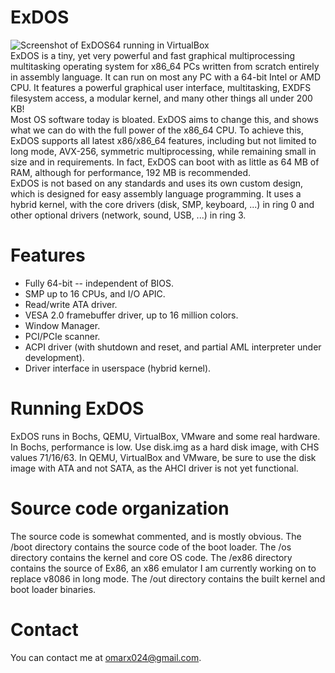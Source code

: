 ExDOS
=====
![Screenshot of ExDOS64 running in VirtualBox](http://s9.postimg.org/okj1tuuyn/exdos64.png)  
ExDOS is a tiny, yet very powerful and fast graphical multiprocessing multitasking operating system for x86_64 PCs written from scratch entirely in assembly language. It can run on most any PC with a 64-bit Intel or AMD CPU. It features a powerful graphical user interface, multitasking, EXDFS filesystem access, a modular kernel, and many other things all under 200 KB!  
Most OS software today is bloated. ExDOS aims to change this, and shows what we can do with the full power of the x86_64 CPU. To achieve this, ExDOS supports all latest x86/x86_64 features, including but not limited to long mode, AVX-256, symmetric multiprocessing, while remaining small in size and in requirements. In fact, ExDOS can boot with as little as 64 MB of RAM, although for performance, 192 MB is recommended.  
ExDOS is not based on any standards and uses its own custom design, which is designed for easy assembly language programming. It uses a hybrid kernel, with the core drivers (disk, SMP, keyboard, ...) in ring 0 and other optional drivers (network, sound, USB, ...) in ring 3.  

Features
========
- Fully 64-bit -- independent of BIOS.
- SMP up to 16 CPUs, and I/O APIC.
- Read/write ATA driver.
- VESA 2.0 framebuffer driver, up to 16 million colors.
- Window Manager.
- PCI/PCIe scanner.
- ACPI driver (with shutdown and reset, and partial AML interpreter under development).
- Driver interface in userspace (hybrid kernel).

Running ExDOS
=============
ExDOS runs in Bochs, QEMU, VirtualBox, VMware and some real hardware. In Bochs, performance is low. Use disk.img as a hard disk image, with CHS values 71/16/63. In QEMU, VirtualBox and VMware, be sure to use the disk image with ATA and not SATA, as the AHCI driver is not yet functional.

Source code organization
========================
The source code is somewhat commented, and is mostly obvious. The /boot directory contains the source code of the boot loader. The /os directory contains the kernel and core OS code. The /ex86 directory contains the source of Ex86, an x86 emulator I am currently working on to replace v8086 in long mode. The /out directory contains the built kernel and boot loader binaries.

Contact
=======
You can contact me at omarx024@gmail.com.




